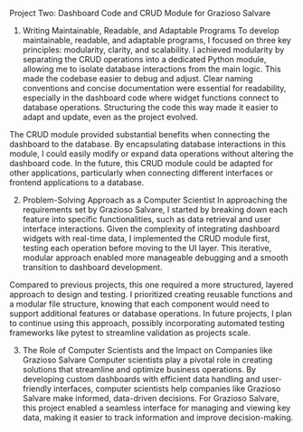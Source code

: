 Project Two: Dashboard Code and CRUD Module for Grazioso Salvare

1. Writing Maintainable, Readable, and Adaptable Programs
To develop maintainable, readable, and adaptable programs, I focused on three key principles: modularity, clarity, and scalability. I achieved modularity by separating the CRUD operations into a dedicated Python module, allowing me to isolate database interactions from the main logic. This made the codebase easier to debug and adjust. Clear naming conventions and concise documentation were essential for readability, especially in the dashboard code where widget functions connect to database operations. Structuring the code this way made it easier to adapt and update, even as the project evolved.

The CRUD module provided substantial benefits when connecting the dashboard to the database. By encapsulating database interactions in this module, I could easily modify or expand data operations without altering the dashboard code. In the future, this CRUD module could be adapted for other applications, particularly when connecting different interfaces or frontend applications to a database.

2. Problem-Solving Approach as a Computer Scientist
In approaching the requirements set by Grazioso Salvare, I started by breaking down each feature into specific functionalities, such as data retrieval and user interface interactions. Given the complexity of integrating dashboard widgets with real-time data, I implemented the CRUD module first, testing each operation before moving to the UI layer. This iterative, modular approach enabled more manageable debugging and a smooth transition to dashboard development.

Compared to previous projects, this one required a more structured, layered approach to design and testing. I prioritized creating reusable functions and a modular file structure, knowing that each component would need to support additional features or database operations. In future projects, I plan to continue using this approach, possibly incorporating automated testing frameworks like pytest to streamline validation as projects scale.

3. The Role of Computer Scientists and the Impact on Companies like Grazioso Salvare
Computer scientists play a pivotal role in creating solutions that streamline and optimize business operations. By developing custom dashboards with efficient data handling and user-friendly interfaces, computer scientists help companies like Grazioso Salvare make informed, data-driven decisions. For Grazioso Salvare, this project enabled a seamless interface for managing and viewing key data, making it easier to track information and improve decision-making.
